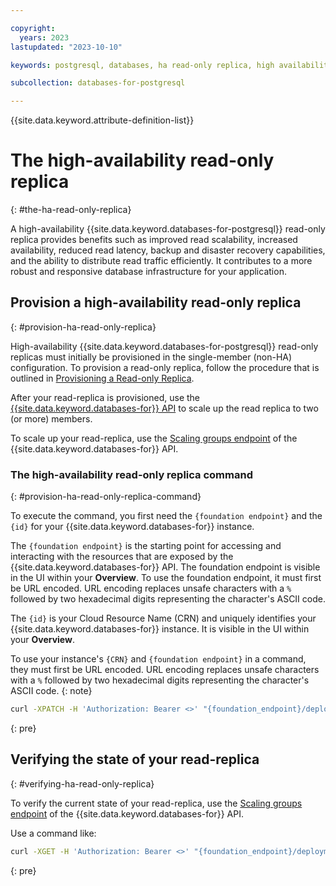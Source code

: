 ```yaml
---

copyright:
  years: 2023
lastupdated: "2023-10-10"

keywords: postgresql, databases, ha read-only replica, high availability read-only replica, resync, promote, cross-region replication, postgres replica, postgresql replica, leader deployment, read replica, data member, replication status, url encoding, foundation endpoint

subcollection: databases-for-postgresql

---
```


{{site.data.keyword.attribute-definition-list}}

# The high-availability read-only replica
{: #the-ha-read-only-replica}

A high-availability {{site.data.keyword.databases-for-postgresql}} read-only replica provides benefits such as improved read scalability, increased availability, reduced read latency, backup and disaster recovery capabilities, and the ability to distribute read traffic efficiently. It contributes to a more robust and responsive database infrastructure for your application.

## Provision a high-availability read-only replica
{: #provision-ha-read-only-replica}

High-availability {{site.data.keyword.databases-for-postgresql}} read-only replicas must initially be provisioned in the single-member (non-HA) configuration. To provision a read-only replica, follow the procedure that is outlined in [Provisioning a Read-only Replica](/docs/databases-for-postgresql?topic=databases-for-postgresql-read-only-replicas&interface=ui#read-only-replicas-provision).

After your read-replica is provisioned, use the [{{site.data.keyword.databases-for}} API](https://cloud.ibm.com/apidocs/cloud-databases-api/cloud-databases-api-v5#introduction) to scale up the read replica to two (or more) members.

To scale up your read-replica, use the [Scaling groups endpoint](https://cloud.ibm.com/apidocs/cloud-databases-api/cloud-databases-api-v5#setdeploymentscalinggroup) of the {{site.data.keyword.databases-for}} API.

### The high-availability read-only replica command
{: #provision-ha-read-only-replica-command}

To execute the command, you first need the `{foundation endpoint}` and the `{id}` for your {{site.data.keyword.databases-for}} instance. 

The `{foundation endpoint}` is the starting point for accessing and interacting with the resources that are exposed by the {{site.data.keyword.databases-for}} API. The foundation endpoint is visible in the UI within your **Overview**. To use the foundation endpoint, it must first be URL encoded. URL encoding replaces unsafe characters with a `%` followed by two hexadecimal digits representing the character's ASCII code.

The `{id}` is your Cloud Resource Name (CRN) and uniquely identifies your {{site.data.keyword.databases-for}} instance. It is visible in the UI within your **Overview**.

To use your instance's `{CRN}` and `{foundation endpoint}` in a command, they must first be URL encoded. URL encoding replaces unsafe characters with a `%` followed by two hexadecimal digits representing the character's ASCII code.
{: note}

```sh
curl -XPATCH -H 'Authorization: Bearer <>' "{foundation_endpoint}/deployments/{id}/groups/member" -d '{"members": {"allocation_count": 2}}'
```
{: pre}


## Verifying the state of your read-replica
{: #verifying-ha-read-only-replica}

To verify the current state of your read-replica, use the [Scaling groups endpoint](https://cloud.ibm.com/apidocs/cloud-databases-api/cloud-databases-api-v5#listdeploymentscalinggroups) of the {{site.data.keyword.databases-for}} API.

Use a command like:

```sh
curl -XGET -H 'Authorization: Bearer <>' "{foundation_endpoint}/deployments/{id}/groups"
```
{: pre}
